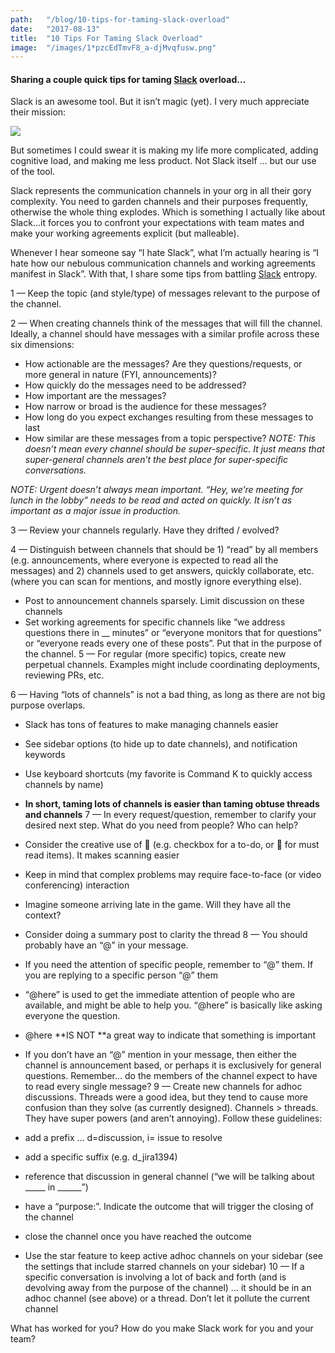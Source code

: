 ```yaml
---
path:	"/blog/10-tips-for-taming-slack-overload"
date:	"2017-08-13"
title:	"10 Tips For Taming Slack Overload"
image:	"/images/1*pzcEdTmvF8_a-djMvqfusw.png"
---
```


#### Sharing a couple quick tips for taming [Slack](https://medium.com/u/26d90a99f605) overload…

Slack is an awesome tool. But it isn’t magic (yet). I very much appreciate their mission:

![](/images/1*pzcEdTmvF8_a-djMvqfusw.png)

But sometimes I could swear it is making my life more complicated, adding cognitive load, and making me less product. Not Slack itself … but our use of the tool.

Slack represents the communication channels in your org in all their gory complexity. You need to garden channels and their purposes frequently, otherwise the whole thing explodes. Which is something I actually like about Slack…it forces you to confront your expectations with team mates and make your working agreements explicit (but malleable).

Whenever I hear someone say “I hate Slack”, what I’m actually hearing is “I hate how our nebulous communication channels and working agreements manifest in Slack”. With that, I share some tips from battling [Slack](https://medium.com/u/26d90a99f605) entropy.

1 — Keep the topic (and style/type) of messages relevant to the purpose of the channel.

2 — When creating channels think of the messages that will fill the channel. Ideally, a channel should have messages with a similar profile across these six dimensions:

* How actionable are the messages? Are they questions/requests, or more general in nature (FYI, announcements)?
* How quickly do the messages need to be addressed?
* How important are the messages?
* How narrow or broad is the audience for these messages?
* How long do you expect exchanges resulting from these messages to last
* How similar are these messages from a topic perspective?
*NOTE: This doesn’t mean every channel should be super-specific. It just means that super-general channels aren’t the best place for super-specific conversations.*

*NOTE: Urgent doesn’t always mean important. “Hey, we’re meeting for lunch in the lobby” needs to be read and acted on quickly. It isn’t as important as a major issue in production.*

3 — Review your channels regularly. Have they drifted / evolved?

4 — Distinguish between channels that should be 1) “read” by all members (e.g. announcements, where everyone is expected to read all the messages) and 2) channels used to get answers, quickly collaborate, etc. (where you can scan for mentions, and mostly ignore everything else).

* Post to announcement channels sparsely. Limit discussion on these channels
* Set working agreements for specific channels like “we address questions there in \_\_ minutes” or “everyone monitors that for questions” or “everyone reads every one of these posts”. Put that in the purpose of the channel.
5 — For regular (more specific) topics, create new perpetual channels. Examples might include coordinating deployments, reviewing PRs, etc.

6 — Having “lots of channels” is not a bad thing, as long as there are not big purpose overlaps.

* Slack has tons of features to make managing channels easier
* See sidebar options (to hide up to date channels), and notification keywords
* Use keyboard shortcuts (my favorite is Command K to quickly access channels by name)
* **In short, taming lots of channels is easier than taming obtuse threads and channels**
7 — In every request/question, remember to clarify your desired next step. What do you need from people? Who can help?

* Consider the creative use of :symbols: (e.g. checkbox for a to-do, or :eyes: for must read items). It makes scanning easier
* Keep in mind that complex problems may require face-to-face (or video conferencing) interaction
* Imagine someone arriving late in the game. Will they have all the context?
* Consider doing a summary post to clarity the thread
8 — You should probably have an “@” in your message.

* If you need the attention of specific people, remember to “@” them. If you are replying to a specific person “@” them
* “@here” is used to get the immediate attention of people who are available, and might be able to help you. “@here” is basically like asking everyone the question.
* @here **IS NOT **a great way to indicate that something is important
* If you don’t have an “@” mention in your message, then either the channel is announcement based, or perhaps it is exclusively for general questions. Remember… do the members of the channel expect to have to read every single message?
9 — Create new channels for adhoc discussions. Threads were a good idea, but they tend to cause more confusion than they solve (as currently designed). Channels > threads. They have super powers (and aren’t annoying). Follow these guidelines:

* add a prefix … d=discussion, i= issue to resolve
* add a specific suffix (e.g. d\_jira1394)
* reference that discussion in general channel (“we will be talking about \_\_\_\_\_ in \_\_\_\_\_\_”)
* have a “purpose:”. Indicate the outcome that will trigger the closing of the channel
* close the channel once you have reached the outcome
* Use the star feature to keep active adhoc channels on your sidebar (see the settings that include starred channels on your sidebar)
10 — If a specific conversation is involving a lot of back and forth (and is devolving away from the purpose of the channel) … it should be in an adhoc channel (see above) or a thread. Don’t let it pollute the current channel

What has worked for you? How do you make Slack work for you and your team?


